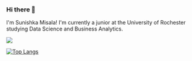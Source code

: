 
### Hi there 👋

I'm Sunishka Misala! I'm currently a junior at the University of Rochester studying Data Science and Business Analytics. 

![](https://komarev.com/ghpvc/?username=sunishkamisala&color=lightgrey&style=plastic)


[![Top Langs](https://github-readme-stats.vercel.app/api/top-langs/?username=sunishkamisala&layout=compact)](https://github.com/anuraghazra/github-readme-stats)



<!--

[![Anurag's GitHub stats](https://github-readme-stats.vercel.app/api?username=sunishkamisala)](https://github.com/anuraghazra/github-readme-stats)






**sunishkamisala/sunishkamisala** is a ✨ _special_ ✨ repository because its `README.md` (this file) appears on your GitHub profile.

Here are some ideas to get you started:

 🔭 I’m currently working on ...
- 🌱 I’m currently learning ...
- 👯 I’m looking to collaborate on ...
- 🤔 I’m looking for help with ...
- 💬 Ask me about ...
- 📫 How to reach me: ...
- 😄 Pronouns: ...
- ⚡ Fun fact: ...
-->
